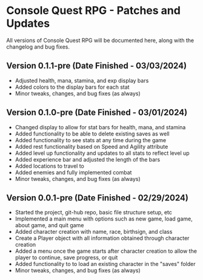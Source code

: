 # Console Quest RPG - Patches and Updates
All versions of Console Quest RPG will be documented here, along with the changelog and bug fixes.

## Version 0.1.1-pre (Date Finished - 03/03/2024)
- Adjusted health, mana, stamina, and exp display bars
- Added colors to the display bars for each stat
- Minor tweaks, changes, and bug fixes (as always)

## Version 0.1.0-pre (Date Finished - 03/01/2024)
- Changed display to allow for stat bars for health, mana, and stamina
- Added functionality to be able to delete existing saves as well
- Added functionality to see stats at any time during the game
- Added rest functionality based on Speed and Agility attribute
- Added level up functionality and updates to all stats to reflect level up
- Added experience bar and adjusted the length of the bars
- Added locations to travel to
- Added enemies and fully implemented combat
- Minor tweaks, changes, and bug fixes (as always)

## Version 0.0.1-pre (Date Finished - 02/29/2024)
- Started the project, git-hub repo, basic file structure setup, etc
- Implemented a main menu with options such as new game, load game, about game, and quit game
- Added character creation with name, race, birthsign, and class
- Create a Player object with all information obtained through character creation
- Added a menu once the game starts after character creation to allow the player to continue, save progress, or quit
- Added functionality to to load an existing character in the "saves" folder
- Minor tweaks, changes, and bug fixes (as always)